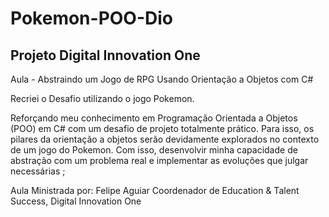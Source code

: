 # Pokemon-POO-Dio
## Projeto Digital Innovation One

Aula - 
Abstraindo um Jogo de RPG Usando Orientação a Objetos com C#

Recriei o Desafio utilizando o jogo Pokemon.

Reforçando meu conhecimento em Programação Orientada a Objetos (POO) em C# com um desafio de projeto totalmente prático. 
Para isso, os pilares da orientação a objetos serão devidamente explorados no contexto de um jogo do Pokemon.
Com isso, desenvolvir minha capacidade de abstração com um problema real e implementar as evoluções que julgar necessárias ;


Aula Ministrada por:
Felipe Aguiar
Coordenador de Education & Talent Success, Digital Innovation One
